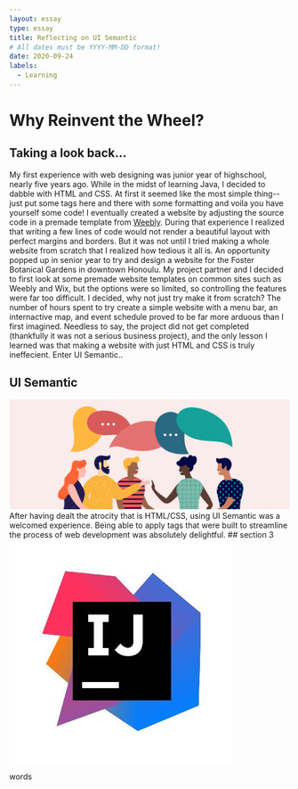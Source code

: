 ```yaml
---
layout: essay
type: essay
title: Reflecting on UI Semantic
# All dates must be YYYY-MM-DD format!
date: 2020-09-24
labels:
  - Learning
---
```

# Why Reinvent the Wheel?

## Taking a look back...
My first experience with web designing was junior year of highschool, nearly five years ago. While in the midst of learning Java, I decided to dabble with HTML and CSS. At first it seemed like the most simple thing--just put some tags here and there with some formatting and voila you have yourself some code! I eventually created a website by adjusting the source code in a premade template from [Weebly](https://www.weebly.com/). During that experience I realized that writing a few lines of code would not render a beautiful layout with perfect margins and borders. But it was not until I tried making a whole website from scratch that I realized how tedious it all is. An opportunity popped up in senior year to try and design a website for the Foster Botanical Gardens in downtown Honoulu. My project partner and I decided to first look at some premade website templates on common sites such as Weebly and Wix, but the options were so limited, so controlling the features were far too difficult. I decided, why not just try make it from scratch? The number of hours spent to try create a simple website with a menu bar, an internactive map, and event schedule proved to be far more arduous than I first imagined. Needless to say, the project did not get completed (thankfully it was not a serious business project), and the only lesson I learned was that making a website with just HTML and CSS is truly ineffecient. Enter UI Semantic..

## UI Semantic
<img class="ui medium right floated image" src="../images/language.jpg">
After having dealt the atrocity that is HTML/CSS, using UI Semantic was a welcomed experience. Being able to apply tags that were built to streamline the process of web development was absolutely delightful. 
## section 3
<img class="ui small left floated image" src="../images/intellij.jpg">
<p>words </p>

